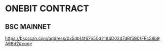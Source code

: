 # ONEBIT CONTRACT
## BSC MAINNET
https://bscscan.com/address/0x5db14f67650d2184D0247dBf5901FEc58b9A6Bd2#code